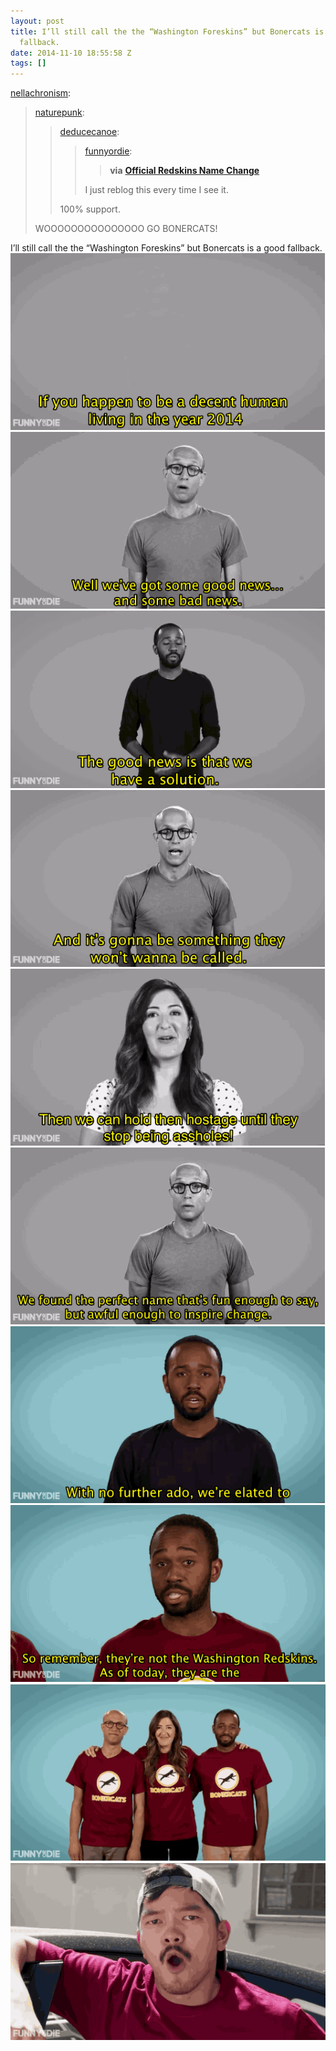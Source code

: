 ```yaml
---
layout: post
title: I’ll still call the the “Washington Foreskins” but Bonercats is a good
  fallback.
date: 2014-11-10 18:55:58 Z
tags: []
---
```

[nellachronism](http://nellachronism.tumblr.com/post/98481580765/naturepunk-deducecanoe-funnyordie):

> [naturepunk](http://naturepunk.tumblr.com/post/98480865415/deducecanoe-funnyordie-via-official-redskins):
> 
> > [deducecanoe](http://deducecanoe.tumblr.com/post/98473866162/funnyordie-via-official-redskins-name-change):
> > 
> > > [funnyordie](http://funnyordie.tumblr.com/post/97421890465/via-official-redskins-name-change):
> > > 
> > > > **via** [**Official Redskins Name Change**](http://www.funnyordie.com/videos/5bf96bb034/official-redskins-name-change)
> > > 
> > > I just reblog this every time I see it.
> > 
> > 100% support. 
> 
> WOOOOOOOOOOOOOOO GO BONERCATS!

I’ll still call the the “Washington Foreskins” but Bonercats is a good fallback.
![](/media/2014/11/102291351129_0.gif)
![](/media/2014/11/102291351129_1.gif)
![](/media/2014/11/102291351129_2.gif)
![](/media/2014/11/102291351129_3.gif)
![](/media/2014/11/102291351129_4.gif)
![](/media/2014/11/102291351129_5.gif)
![](/media/2014/11/102291351129_6.gif)
![](/media/2014/11/102291351129_7.gif)
![](/media/2014/11/102291351129_8.gif)
![](/media/2014/11/102291351129_9.gif)
